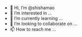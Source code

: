 - 👋 Hi, I’m @shishamao
- 👀 I’m interested in ...
- 🌱 I’m currently learning ...
- 💞️ I’m looking to collaborate on ...
- 📫 How to reach me ...

<!---
shishamao/shishamao is a ✨ special ✨ repository because its `README.md` (this file) appears on your GitHub profile.
You can click the Preview link to take a look at your changes.
--->
